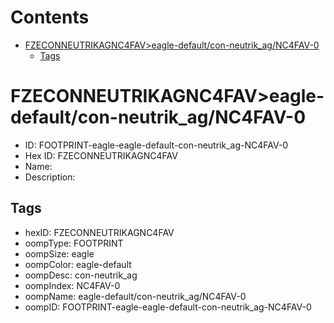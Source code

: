 



Contents
========

* [FZECONNEUTRIKAGNC4FAV>eagle-default/con-neutrik_ag/NC4FAV-0](#fzeconneutrikagnc4faveagle-defaultcon-neutrik_agnc4fav-0)
	* [Tags](#tags)

# FZECONNEUTRIKAGNC4FAV>eagle-default/con-neutrik_ag/NC4FAV-0

- ID: FOOTPRINT-eagle-eagle-default-con-neutrik_ag-NC4FAV-0
- Hex ID: FZECONNEUTRIKAGNC4FAV
- Name: 
- Description: 

## Tags

- hexID: FZECONNEUTRIKAGNC4FAV
- oompType: FOOTPRINT
- oompSize: eagle
- oompColor: eagle-default
- oompDesc: con-neutrik_ag
- oompIndex: NC4FAV-0
- oompName: eagle-default/con-neutrik_ag/NC4FAV-0
- oompID: FOOTPRINT-eagle-eagle-default-con-neutrik_ag-NC4FAV-0
